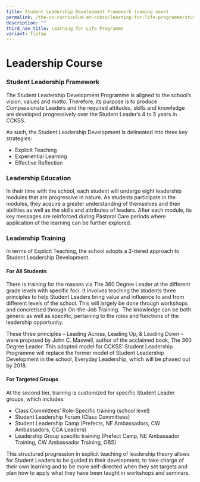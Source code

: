 ```yaml
---
title: Student Leadership Development Framework (coming soon)
permalink: /the-co-curriculum-at-cckss/learning-for-life-programme/student-leadership-development-framework/
description: ""
third_nav_title: Learning for Life Programme
variant: tiptap
---
```

# **Leadership Course**

### Student Leadership Framework

The Student Leadership Development Programme is aligned to the school’s vision, values and motto. Therefore, its purpose is to produce Compassionate Leaders and the required attitudes, skills and knowledge are developed progressively over the Student Leader’s 4 to 5 years in CCKSS. 

As such, the Student Leadership Development is delineated into three key strategies: 

*   Explicit Teaching
*   Experiential Learning
*   Effective Reflection

### Leadership Education

In their time with the school, each student will undergo eight leadership modules that are progressive in nature. As students participate in the modules, they acquire a greater understanding of themselves and their abilities as well as the skills and attributes of leaders. After each module, its key messages are reinforced during Pastoral Care periods where application of the learning can be further explored. 

### Leadership Training

In terms of Explicit Teaching, the school adopts a 2-tiered approach to Student Leadership Development.

#### For All Students 

There is training for the masses via The 360 Degree Leader at the different grade levels with specific foci. It involves teaching the students three principles to help Student Leaders bring value and influence to and from different levels of the school. This will largely be done through workshops and concretised through On-the-Job Training.  The knowledge can be both generic as well as specific, pertaining to the roles and functions of the leadership opportunity. 

These three principles – Leading Across, Leading Up, & Leading Down – were proposed by John C. Maxwell, author of the acclaimed book, The 360 Degree Leader. This adopted model for CCKSS’ Student Leadership Programme will replace the former model of Student Leadership Development in the school, Everyday Leadership, which will be phased out by 2018.

#### For Targeted Groups 

At the second tier, training is customized for specific Student Leader groups, which includes:

*   Class Committees’ Role-Specific training (school level) 
*   Student Leadership Forum (Class Committees) 
*   Student Leadership Camp (Prefects, NE Ambassadors, CW Ambassadors, CCA Leaders) 
*   Leadership Group specific training (Prefect Camp, NE Ambassador Training, CW Ambassador Training, OBS) 

This structured progression in explicit teaching of leadership theory allows for Student Leaders to be guided in their development, to take charge of their own learning and to be more self-directed when they set targets and plan how to apply what they have been taught in workshops and seminars.